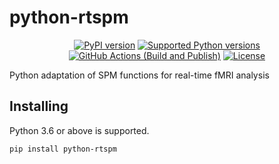 # python-rtspm

<p align="center">
  <a href="https://pypi.python.org/pypi/python-rtspm"><img src="https://img.shields.io/pypi/v/python-rtspm.svg" alt="PyPI version" /></a>
  <a href="https://pypi.python.org/pypi/python-rtspm"><img src="https://img.shields.io/pypi/pyversions/python-rtspm.svg" alt="Supported Python versions" /></a>
  <a href="https://github.com/OpenNFT/python-rtspm"><img src="https://github.com/OpenNFT/python-rtspm/workflows/Build and Publish/badge.svg" alt="GitHub Actions (Build and Publish)" /></a>
  <a href="https://choosealicense.com/licenses/gpl-3.0"><img src="https://img.shields.io/pypi/l/python-rtspm.svg" alt="License" /></a>
</p>

Python adaptation of SPM functions for real-time fMRI analysis

## Installing

Python 3.6 or above is supported.

```
pip install python-rtspm
```
